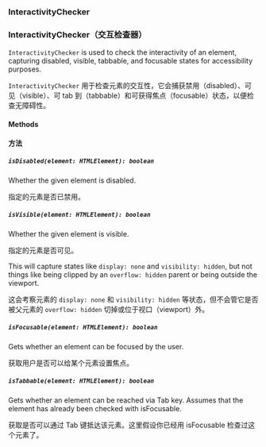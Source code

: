 ### InteractivityChecker

### InteractivityChecker（交互检查器）

`InteractivityChecker` is used to check the interactivity of an element, capturing disabled,
visible, tabbable, and focusable states for accessibility purposes.

`InteractivityChecker` 用于检查元素的交互性，它会捕获禁用（disabled）、可见（visible）、可 tab 到（tabbable）和可获得焦点（focusable）状态，以便检查无障碍性。

#### Methods

#### 方法

##### `isDisabled(element: HTMLElement): boolean`

Whether the given element is disabled.

指定的元素是否已禁用。

##### `isVisible(element: HTMLElement): boolean`

Whether the given element is visible. 

指定的元素是否可见。

This will capture states like `display: none` and `visibility: hidden`,
but not things like being clipped by an `overflow: hidden` parent or being outside the viewport.

这会考察元素的 `display: none` 和 `visibility: hidden` 等状态，但不会管它是否被父元素的 `overflow: hidden` 切掉或位于视口（viewport）外。

##### `isFocusable(element: HTMLElement): boolean`

Gets whether an element can be focused by the user.

获取用户是否可以给某个元素设置焦点。

##### `isTabbable(element: HTMLElement): boolean`

Gets whether an element can be reached via Tab key. 
Assumes that the element has already been checked with isFocusable.

获取是否可以通过 Tab 键抵达该元素。这里假设你已经用 isFocusable 检查过这个元素了。